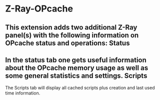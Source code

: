 Z-Ray-OPcache
=============

This extension adds two additional Z-Ray panel(s) with the following information on OPcache status and operations:
Status
---
In the status tab one gets useful information about the OPcache memory usage as well as some general statistics and settings.
Scripts
---
The Scripts tab will display all cached scripts plus creation and last used time information.


